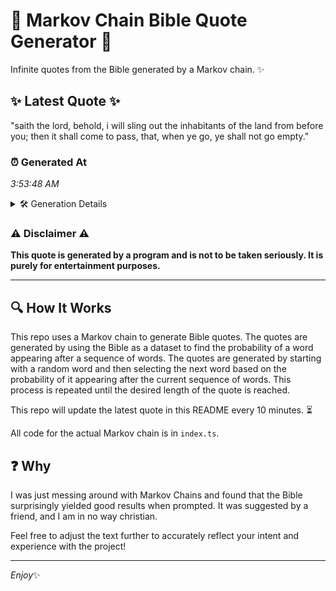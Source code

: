 # 📖 Markov Chain Bible Quote Generator 📖

Infinite quotes from the Bible generated by a Markov chain. ✨

## ✨ Latest Quote ✨
"saith the lord, behold, i will sling out the inhabitants of the land from before you; then it shall come to pass, that, when ye go, ye shall not go empty."

### ⏰ Generated At
*3:53:48 AM*

<details>
    <summary>🛠️ Generation Details</summary>
    <p>
        <strong>🌱 Seed:</strong> saith<br>
        <strong>🔄 Iterations:</strong> 30<br>
        <strong>📜 Context History:</strong><br>[ saith ]: the<br>[ saith, the ]: lord,<br>[ saith, the, lord, ]: behold,<br>[ saith, the, lord,, behold, ]: i<br>[ saith, the, lord,, behold,, i ]: will<br>[ saith, the, lord,, behold,, i, will ]: sling<br>[ the, lord,, behold,, i, will, sling ]: out<br>[ lord,, behold,, i, will, sling, out ]: the<br>[ behold,, i, will, sling, out, the ]: inhabitants<br>[ i, will, sling, out, the, inhabitants ]: of<br>[ will, sling, out, the, inhabitants, of ]: the<br>[ sling, out, the, inhabitants, of, the ]: land<br>[ out, the, inhabitants, of, the, land ]: from<br>[ the, inhabitants, of, the, land, from ]: before<br>[ inhabitants, of, the, land, from, before ]: you;<br>[ of, the, land, from, before, you; ]: then<br>[ the, land, from, before, you;, then ]: it<br>[ land, from, before, you;, then, it ]: shall<br>[ from, before, you;, then, it, shall ]: come<br>[ before, you;, then, it, shall, come ]: to<br>[ you;, then, it, shall, come, to ]: pass,<br>[ then, it, shall, come, to, pass, ]: that,<br>[ it, shall, come, to, pass,, that, ]: when<br>[ shall, come, to, pass,, that,, when ]: ye<br>[ come, to, pass,, that,, when, ye ]: go,<br>[ to, pass,, that,, when, ye, go, ]: ye<br>[ pass,, that,, when, ye, go,, ye ]: shall<br>[ that,, when, ye, go,, ye, shall ]: not<br>[ when, ye, go,, ye, shall, not ]: go<br>[ ye, go,, ye, shall, not, go ]: empty.<br>
    </p>
</details>

### ⚠️ Disclaimer ⚠️
**This quote is generated by a program and is not to be taken seriously. It is purely for entertainment purposes.**

---

## 🔍 How It Works

This repo uses a Markov chain to generate Bible quotes. The quotes are generated by using the Bible as a dataset to find the probability of a word appearing after a sequence of words. The quotes are generated by starting with a random word and then selecting the next word based on the probability of it appearing after the current sequence of words. This process is repeated until the desired length of the quote is reached.

This repo will update the latest quote in this README every 10 minutes. ⏳

All code for the actual Markov chain is in `index.ts`.

## ❓ Why

I was just messing around with Markov Chains and found that the Bible surprisingly yielded good results when prompted. 
It was suggested by a friend, and I am in no way christian.

Feel free to adjust the text further to accurately reflect your intent and experience with the project!

---

*Enjoy*✨
